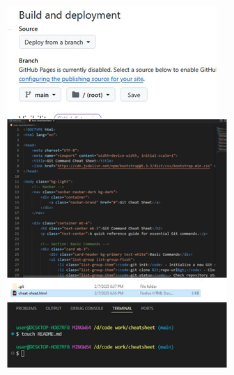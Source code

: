 ![Cap 1](assets/cap%201.jpg)
![Cap 2](assets/cap%202.jpg)
![Cap 3](assets/cap%203.jpg)
![Cap 4](assets/cap%204.jpg)
